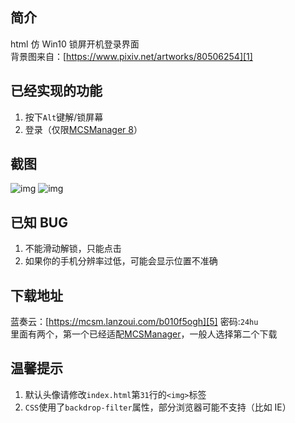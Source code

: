 ## 简介

html 仿 Win10 锁屏开机登录界面<br/>
背景图来自：[https://www.pixiv.net/artworks/80506254][1]

## 已经实现的功能

1.  按下`Alt`键解/锁屏幕
2.  登录（仅限[MCSManager 8][2]）

## 截图

![img][3]
![img][4]

## 已知 BUG

1.  不能滑动解锁，只能点击
2.  如果你的手机分辨率过低，可能会显示位置不准确

## 下载地址

蓝奏云：[https://mcsm.lanzoui.com/b010f5ogh][5] 密码:`24hu`<br/>
里面有两个，第一个已经适配[MCSManager][2]，一般人选择第二个下载

## 温馨提示

1.  默认头像请修改`index.html`第`31`行的`<img>`标签
2.  `CSS`使用了`backdrop-filter`属性，部分浏览器可能不支持（比如 IE）

[1]: https://www.pixiv.net/artworks/80506254
[3]: https://s1.imlazy.ink:233/img/2021/05/02/a110186c703c920210502.jpg
[2]: https://github.com/MCSManager/MCSManager/tree/v8.7.0
[4]: https://s1.imlazy.ink:233/img/2021/05/02/427cb79b4596720210502.jpg
[5]: https://mcsm.lanzoui.com/b010f5ogh
